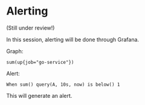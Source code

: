 # Alerting

(Still under review!)

In this session, alerting will be done through Grafana. 

Graph:

```
sum(up{job="go-service"})
```

Alert:

```
When sum() query(A, 10s, now) is below() 1
```

This will generate an alert.
